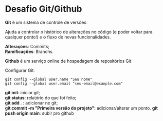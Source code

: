 # Desafio Git/Github

<p><strong>Git</strong> é um sistema de controle de versões. </p>
<p>Ajuda a controlar o histórico de alterações no código (e poder voltar para qualquer ponto!) e o fluxo de novas funcionalidades.</p>

<p> <strong>Alterações</strong>: Commits; <br>
  <strong>Ramificações</strong>: Branchs. </p>
  
 <p><strong>Github</strong> é um serviço online de hospedagem de repositórios Git</p>
 
 
Configurar Git:

````
git config --global user.name "Seu nome"
git config --global user.email "seu-email@example.com"

````

<p><strong>git init</strong>: iniciar git; <br>
  <strong>git status</strong>: relatório do que foi feito; <br>
  <strong>git add .</strong> : adicionar no git; <br>
  <strong>git commit -m "Primeira versão do projeto"</strong>: adicionar/alterar um ponto. 
  <strong>git push origin main</strong>: subir pro github</p> 
